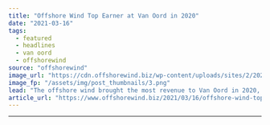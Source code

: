 ```yaml
---
title: "Offshore Wind Top Earner at Van Oord in 2020"
date: "2021-03-16"
tags: 
  - featured
  - headlines
  - van oord
  - offshorewind
source: "offshorewind"
image_url: "https://cdn.offshorewind.biz/wp-content/uploads/sites/2/2021/03/16100025/Offshore-Wind-Top-Earner-at-Van-Oord-in-2020.png"
image_fp: "/assets/img/post_thumbnails/3.png"
lead: "The offshore wind brought the most revenue to Van Oord in 2020, surpassing for"
article_url: "https://www.offshorewind.biz/2021/03/16/offshore-wind-top-earner-at-van-oord-in-2020/"
---
```


---
